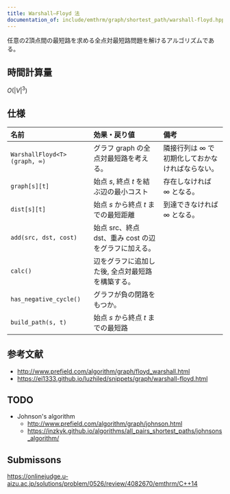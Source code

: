 ```yaml
---
title: Warshall–Floyd 法
documentation_of: include/emthrm/graph/shortest_path/warshall-floyd.hpp
---
```


任意の2頂点間の最短路を求める全点対最短路問題を解けるアルゴリズムである。


## 時間計算量

$O({\lvert V \rvert}^3)$


## 仕様

|名前|効果・戻り値|備考|
|:--|:--|:--|
|`WarshallFloyd<T>(graph, ∞)`|グラフ $\mathrm{graph}$ の全点対最短路を考える。|隣接行列は $\infty$ で初期化しておかなければならない。|
|`graph[s][t]`|始点 $s$, 終点 $t$ を結ぶ辺の最小コスト|存在しなければ $\infty$ となる。|
|`dist[s][t]`|始点 $s$ から終点 $t$ までの最短距離|到達できなければ $\infty$ となる。|
|`add(src, dst, cost)`|始点 $\mathrm{src}$、終点 $\mathrm{dst}$、重み $\mathrm{cost}$ の辺をグラフに加える。|
|`calc()`|辺をグラフに追加した後, 全点対最短路を構築する。||
|`has_negative_cycle()`|グラフが負の閉路をもつか。||
|`build_path(s, t)`|始点 $s$ から終点 $t$ までの最短路||


## 参考文献

- http://www.prefield.com/algorithm/graph/floyd_warshall.html
- https://ei1333.github.io/luzhiled/snippets/graph/warshall-floyd.html


## TODO

- Johnson's algorithm
  - http://www.prefield.com/algorithm/graph/johnson.html
  - https://inzkyk.github.io/algorithms/all_pairs_shortest_paths/johnsons_algorithm/


## Submissons

https://onlinejudge.u-aizu.ac.jp/solutions/problem/0526/review/4082670/emthrm/C++14
